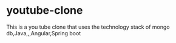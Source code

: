 # youtube-clone
This is a you tube clone that  uses  the technology stack of mongo  db,Java,,,Angular,Spring boot
